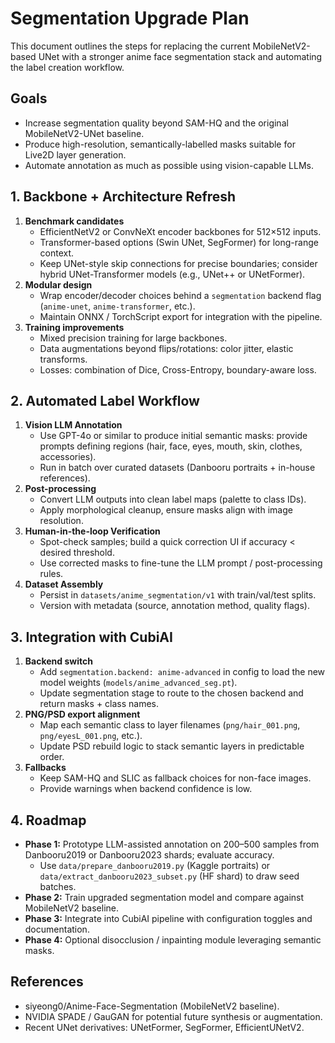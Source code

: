 # Segmentation Upgrade Plan

This document outlines the steps for replacing the current MobileNetV2-based UNet with a stronger anime face segmentation stack and automating the label creation workflow.

## Goals
- Increase segmentation quality beyond SAM-HQ and the original MobileNetV2-UNet baseline.
- Produce high-resolution, semantically-labelled masks suitable for Live2D layer generation.
- Automate annotation as much as possible using vision-capable LLMs.

## 1. Backbone + Architecture Refresh
1. **Benchmark candidates**
   - EfficientNetV2 or ConvNeXt encoder backbones for 512×512 inputs.
   - Transformer-based options (Swin UNet, SegFormer) for long-range context.
   - Keep UNet-style skip connections for precise boundaries; consider hybrid UNet-Transformer models (e.g., UNet++ or UNetFormer).
2. **Modular design**
   - Wrap encoder/decoder choices behind a `segmentation` backend flag (`anime-unet`, `anime-transformer`, etc.).
   - Maintain ONNX / TorchScript export for integration with the pipeline.
3. **Training improvements**
   - Mixed precision training for large backbones.
   - Data augmentations beyond flips/rotations: color jitter, elastic transforms.
   - Losses: combination of Dice, Cross-Entropy, boundary-aware loss.

## 2. Automated Label Workflow
1. **Vision LLM Annotation**
   - Use GPT-4o or similar to produce initial semantic masks: provide prompts defining regions (hair, face, eyes, mouth, skin, clothes, accessories).
   - Run in batch over curated datasets (Danbooru portraits + in-house references).
2. **Post-processing**
   - Convert LLM outputs into clean label maps (palette to class IDs).
   - Apply morphological cleanup, ensure masks align with image resolution.
3. **Human-in-the-loop Verification**
   - Spot-check samples; build a quick correction UI if accuracy < desired threshold.
   - Use corrected masks to fine-tune the LLM prompt / post-processing rules.
4. **Dataset Assembly**
   - Persist in `datasets/anime_segmentation/v1` with train/val/test splits.
   - Version with metadata (source, annotation method, quality flags).

## 3. Integration with CubiAI
1. **Backend switch**
   - Add `segmentation.backend: anime-advanced` in config to load the new model weights (`models/anime_advanced_seg.pt`).
   - Update segmentation stage to route to the chosen backend and return masks + class names.
2. **PNG/PSD export alignment**
   - Map each semantic class to layer filenames (`png/hair_001.png`, `png/eyesL_001.png`, etc.).
   - Update PSD rebuild logic to stack semantic layers in predictable order.
3. **Fallbacks**
   - Keep SAM-HQ and SLIC as fallback choices for non-face images.
   - Provide warnings when backend confidence is low.

## 4. Roadmap
- **Phase 1:** Prototype LLM-assisted annotation on 200–500 samples from Danbooru2019 or Danbooru2023 shards; evaluate accuracy.
  - Use `data/prepare_danbooru2019.py` (Kaggle portraits) or `data/extract_danbooru2023_subset.py` (HF shard) to draw seed batches.
- **Phase 2:** Train upgraded segmentation model and compare against MobileNetV2 baseline.
- **Phase 3:** Integrate into CubiAI pipeline with configuration toggles and documentation.
- **Phase 4:** Optional disocclusion / inpainting module leveraging semantic masks.

## References
- siyeong0/Anime-Face-Segmentation (MobileNetV2 baseline).
- NVIDIA SPADE / GauGAN for potential future synthesis or augmentation.
- Recent UNet derivatives: UNetFormer, SegFormer, EfficientUNetV2.
